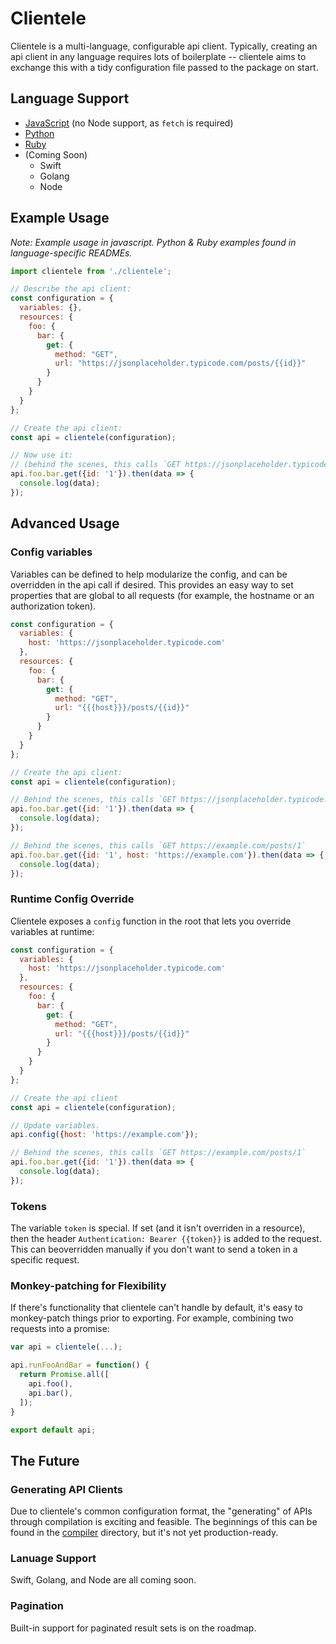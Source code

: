 # Clientele

Clientele is a multi-language, configurable api client. Typically,
creating an api client in any language requires lots of boilerplate --
clientele aims to exchange this with a tidy configuration file passed to the
package on start.

## Language Support
- [JavaScript](languages/javascript/) (no Node support, as `fetch` is required)
- [Python](languages/python/)
- [Ruby](languages/ruby/)
- (Coming Soon)
    - Swift
    - Golang
    - Node

## Example Usage
_Note: Example usage in javascript. Python & Ruby examples found in
language-specific READMEs._
```javascript
import clientele from './clientele';

// Describe the api client:
const configuration = {
  variables: {},
  resources: {
    foo: {
      bar: {
        get: {
          method: "GET",
          url: "https://jsonplaceholder.typicode.com/posts/{{id}}"
        }
      }
    }
  }
};

// Create the api client:
const api = clientele(configuration);

// Now use it:
// (behind the scenes, this calls `GET https://jsonplaceholder.typicode.com/posts/1`)
api.foo.bar.get({id: '1'}).then(data => {
  console.log(data);
});
```

## Advanced Usage
### Config variables
Variables can be defined to help modularize the config, and can be overridden
in the api call if desired. This provides an easy way to set properties that
are global to all requests (for example, the hostname or an authorization
token).

```javascript
const configuration = {
  variables: {
    host: 'https://jsonplaceholder.typicode.com'
  },
  resources: {
    foo: {
      bar: {
        get: {
          method: "GET",
          url: "{{{host}}}/posts/{{id}}"
        }
      }
    }
  }
};

// Create the api client:
const api = clientele(configuration);

// Behind the scenes, this calls `GET https://jsonplaceholder.typicode.com/posts/1`
api.foo.bar.get({id: '1'}).then(data => {
  console.log(data);
});

// Behind the scenes, this calls `GET https://example.com/posts/1`
api.foo.bar.get({id: '1', host: 'https://example.com'}).then(data => {
  console.log(data);
});
```

### Runtime Config Override
Clientele exposes a `config` function in the root that lets you override
variables at runtime:

```javascript
const configuration = {
  variables: {
    host: 'https://jsonplaceholder.typicode.com'
  },
  resources: {
    foo: {
      bar: {
        get: {
          method: "GET",
          url: "{{{host}}}/posts/{{id}}"
        }
      }
    }
  }
};

// Create the api client
const api = clientele(configuration);

// Update variables.
api.config({host: 'https://example.com'});

// Behind the scenes, this calls `GET https://example.com/posts/1`
api.foo.bar.get({id: '1'}).then(data => {
  console.log(data);
});
```

### Tokens
The variable `token` is special. If set (and it isn't overriden in a resource),
then the header `Authentication: Bearer {{token}}` is added to the request.
This can beoverridden manually if you don't want to send a token in a specific
request.

### Monkey-patching for Flexibility

If there's functionality that clientele can't handle by default, it's easy to
monkey-patch things prior to exporting. For example,
combining two requests into a promise:

```javascript
var api = clientele(...);

api.runFooAndBar = function() {
  return Promise.all([
    api.foo(),
    api.bar(),
  ]);
}

export default api;
```

## The Future
### Generating API Clients
Due to clientele's common configuration format, the "generating" of APIs
through compilation is exciting and feasible. The beginnings of this can be
found in the [compiler](languages/compiler) directory, but it's not yet
production-ready.

### Lanuage Support
Swift, Golang, and Node are all coming soon.

### Pagination
Built-in support for paginated result sets is on the roadmap.
